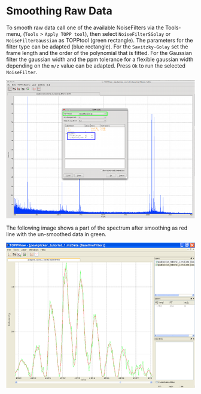 Smoothing Raw Data
==================

To smooth raw data call one of the available NoiseFilters via the Tools-menu, (`Tools` > `Apply TOPP tool`), then select
`NoiseFilterSGolay` or `NoiseFilterGaussian` as TOPPtool (green rectangle). The parameters for the filter type can be
adapted (blue rectangle). For the `Savitzky-Golay` set the frame length and the order of the polynomial that is fitted.
For the Gaussian filter the gaussian width and the ppm tolerance for a flexible gaussian width depending on the `m/z`
value can be adapted. Press `Ok` to run the selected `NoiseFilter`.

![](../../images/tutorials/topp/TOPPView_tools_noisefilter.png)

The following image shows a part of the spectrum after smoothing as red line with the un-smoothed data in green.

![](../../images/tutorials/topp/TOPPView_tools_noisefilter_filtered.png)

